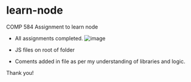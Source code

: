 # learn-node
COMP 584 Assignment to learn node

- All assignments completed.
![image](https://user-images.githubusercontent.com/26809819/118227532-8ad2af00-b43d-11eb-9514-45c358551623.png)

- JS files on root of folder
- Coments added in file as per my understanding of libraries and logic.

Thank you!
